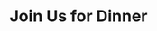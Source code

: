 ---
pid: MP141
title: Join Us for Dinner
location_transcription: City Hall/Dillworth Park
zipcode: '19148'
outside_phl: 
neighborhood: Whitman,Pennsport,South Philadelphia
age: '31'
age_range: 30-39
instagram: 
image_file_name: MP_141.jpg
proposal_transcription: I would like to see a monument depicting the variety of faces
  from different refugee, immigrant roups that make up this diverse city. Perhaps
  a depiction of a group over a dinner table, with each unique person bringing a cultural
  dish that represents their culture. Smiles and laughter should tell the message
  of how we all can learn and grow from our differences and how our city is better
  with diversity.
topic: Culture,Food,Immigration,Inclusivity,Philadelphia,Unity
topic_summary: 0, 0, 0, 0, 0, 0
type: Image
keywords_other: diversity, difference
credit: Xayasith Vongnwrath
image_labels: 
twitter: 
facebook: 
permalink: "/monuments/mp141/"
layout: item-page
---